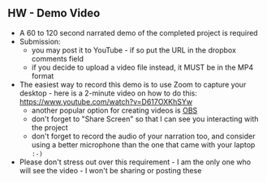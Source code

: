 ## HW - Demo Video

- A 60 to 120 second narrated demo of the completed project is required
- Submission:
  - you may post it to YouTube - if so put the URL in the dropbox comments field
  - if you decide to upload a video file instead, it MUST be in the MP4 format
- The easiest way to record this demo is to use Zoom to capture your desktop - here is a 2-minute video on how to do this: https://www.youtube.com/watch?v=D617OXKhSYw
  - another popular option for creating videos is [OBS](https://obsproject.com/download)
  - don't forget to "Share Screen" so that I can see you interacting with the project
  - don't forget to record the audio of your narration too, and consider using a better microphone than the one that came with your laptop `:-)`
- Please don't stress out over this requirement - I am the only one who will see the video - I won't be sharing or posting these
